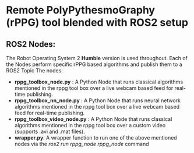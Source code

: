 # Remote PolyPythesmoGraphy (rPPG) tool blended with ROS2 setup

## ROS2 Nodes:
The Robot Operating System 2 **Humble** version is used throughout.
Each of the Nodes perform specific rPPG based algorithms and publish them to a ROS2 Topic
The nodes:

- **rppg_toolbox_node.py** : A Python Node that runs classical algorithms mentioned in the rppg tool box over a live webcam based feed for real-time publishing.
- **rppg_toolbox_nn_node.py** : A Python Node that runs neural network algorithms mentioned in the rppg tool box over a live webcam based feed for real-time publishing.
- **rppg_toolbox_video_node.py** : A Python Node that runs classical algorithms mentioned in the rppg tool box over a custom video (supports .avi and .mat files).
- **wrapper.py**: A wrapper function to run one of the above mentioned nodes via the *ros2 run rppg_node rppg_node* command
